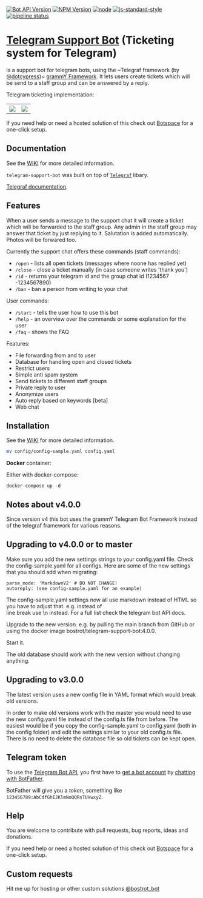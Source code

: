 

[![Bot API Version](https://img.shields.io/badge/Bot%20API-v4.8-f36caf.svg?style=flat-square)](https://core.telegram.org/bots/api)
[![NPM Version](https://img.shields.io/npm/v/telegraf.svg?style=flat-square)](https://www.npmjs.com/)
[![node](https://img.shields.io/node/v/telegraf.svg?style=flat-square)](https://www.npmjs.com/package/)
[![js-standard-style](https://img.shields.io/badge/code%20style-standard-brightgreen.svg?style=flat-square)](http://standardjs.com/)
[![pipeline status](https://gitlab.com/botty-group/erics-container-repo/badges/main/pipeline.svg)](https://gitlab.com/botty-group/erics-container-repo/-/pipelines)

# [Telegram Support Bot](https://github.com/bostrot/telegram-support-bot) (Ticketing system for Telegram)
is a support bot for telegram bots, using the ~Telegraf framework (by [@dotcypress](https://github.com/dotcypress))~ [grammY Framework](https://grammy.dev/). It lets users create tickets which will be send to a staff group and can be answered by a reply.

Telegram ticketing implementation:

<table>
<tr>
<th><img src="https://i.imgur.com/du5KZ1C.jpg" /></th>
<th><img src="https://i.imgur.com/N2002b0.jpg" /></th>
</tr>
</table>

If you need help or need a hosted solution of this check out <a href="https://botspace.bostrot.com">Botspace</a> for a one-click setup.

## Documentation

See the [WIKI](https://github.com/bostrot/telegram-support-bot/wiki) for more detailed information.

`telegram-support-bot` was built on top of [`Telegraf`](https://github.com/telegraf/telegraf) libary.

[Telegraf documentation](http://telegraf.js.org).


## Features

When a user sends a message to the support chat it will create a ticket which will be forwarded to the staff group. Any admin in the staff group may answer that ticket by just replying to it. Salutation is added automatically. Photos will be forwared too.

Currently the support chat offers these commands (staff commands):
* `/open` - lists all open tickets (messages where noone has replied yet)
* `/close` - close a ticket manually (in case someone writes 'thank you')
* `/id` - returns your telegram id and the group chat id (1234567 -1234567890)
* `/ban` - ban a person from writing to your chat

User commands:
* `/start` - tells the user how to use this bot
* `/help` - an overview over the commands or some explanation for the user
* `/faq` - shows the FAQ

Features:
* File forwarding from and to user
* Database for handling open and closed tickets
* Restrict users
* Simple anti spam system
* Send tickets to different staff groups
* Private reply to user
* Anonymize users
* Auto reply based on keywords [beta]
* Web chat  

## Installation

See the [WIKI](https://github.com/bostrot/telegram-support-bot/wiki) for more detailed information.

```bash
mv config/config-sample.yaml config.yaml
```

**Docker** container:

Either with docker-compose:

```
docker-compose up -d
```

## Notes about v4.0.0

Since version v4 this bot uses the grammY Telegram Bot Framework instead of the telegraf framework for various reasons.

## Upgrading to v4.0.0 or to master

Make sure you add the new settings strings to your config.yaml file. Check the config-sample.yaml for all configs.
Here are some of the new settings that you should add when migrating:

    parse_mode: 'MarkdownV2' # DO NOT CHANGE!
    autoreply: (see config-sample.yaml for an example)
    
The config-sample.yaml settings now all use markdown instead of HTML so you have to adjust that. e.g. instead of <br/> line break use \n instead. For a full list check the telegram bot API docs.

Upgrade to the new version. e.g. by pulling the main branch from GitHub or using the docker image bostrot/telegram-support-bot:4.0.0.

Start it.

The old database should work with the new version without changing anything.


## Upgrading to v3.0.0

The latest version uses a new config file in YAML format which would break old versions.

In order to make old versions work with the master you would need to use the new config.yaml file instead of the config.ts file from before. The easiest would be if you copy the config-sample.yaml to config.yaml (both in the config folder) and edit the settings similar to your old config.ts file. There is no need to delete the database file so old tickets can be kept open.

## Telegram token

To use the [Telegram Bot API](https://core.telegram.org/bots/api), 
you first have to [get a bot account](https://core.telegram.org/bots) 
by [chatting with BotFather](https://core.telegram.org/bots#6-botfather).

BotFather will give you a *token*, something like `123456789:AbCdfGhIJKlmNoQQRsTUVwxyZ`.

## Help

You are welcome to contribute with pull requests, bug reports, ideas and donations.

If you need help or need a hosted solution of this check out <a href="https://botspace.bostrot.com">Botspace</a> for a one-click setup.

## Custom requests

Hit me up for hosting or other custom solutions [@bostrot_bot](http://t.me/bostrot_bot)
